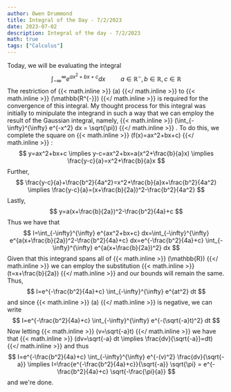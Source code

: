 ```yaml
---
author: Owen Drummond
title: Integral of the Day - 7/2/2023
date: 2023-07-02
description: Integral of the day - 7/2/2023
math: true
tags: ["Calculus"]
---
```


Today, we will be evaluating the integral 
$$
\int_{-\infty}^{\infty} e^{ax^2+bx+c} dx \hspace{1cm} a \in \mathbb{R^{-}}, b \in \mathbb{R}, c \in \mathbb{R}
$$
The restriction of 
{{< math.inline >}}
\(a\)
{{</ math.inline >}}
to 
{{< math.inline >}}
\(\mathbb{R^{-}}\)
{{</ math.inline >}}
is required for the convergence of this integral. My thought process for this integral was initially to minipulate the integrand in such a way that we can employ the result of the Gaussian integral, namely, 
{{< math.inline >}}
\(\int_{-\infty}^{\infty} e^{-x^2} dx = \sqrt{\pi}\)
{{</ math.inline >}}
. To do this, we complete the square on 
{{< math.inline >}}
\(f(x)=ax^2+bx+c\)
{{</ math.inline >}}
:
$$
y=ax^2+bx+c \implies y-c=ax^2+bx=a(x^2+\frac{b}{a}x) \implies \frac{y-c}{a}=x^2+\frac{b}{a}x
$$
Further,
$$
\frac{y-c}{a}+\frac{b^2}{4a^2}=x^2+\frac{b}{a}x+\frac{b^2}{4a^2} \implies \frac{y-c}{a}=(x+\frac{b}{2a})^2-\frac{b^2}{4a^2}
$$
Lastly,
$$
y=a(x+\frac{b}{2a})^2-\frac{b^2}{4a}+c
$$
Thus we have that
$$
I=\int_{-\infty}^{\infty} e^{ax^2+bx+c} dx=\int_{-\infty}^{\infty} e^{a(x+\frac{b}{2a})^2-\frac{b^2}{4a}+c} dx=e^{-\frac{b^2}{4a}+c} \int_{-\infty}^{\infty} e^{a(x+\frac{b}{2a})^2} dx
$$
Given that this integrand spans all of 
{{< math.inline >}}
\(\mathbb{R}\)
{{</ math.inline >}}
we can employ the substitution
{{< math.inline >}}
\(t=x+\frac{b}{2a}\)
{{</ math.inline >}}
and our bounds will remain the same. Thus,
$$
I=e^{-\frac{b^2}{4a}+c} \int_{-\infty}^{\infty} e^{at^2} dt
$$
and since 
{{< math.inline >}}
\(a\)
{{</ math.inline >}}
is negative, we can write 
$$
I=e^{-\frac{b^2}{4a}+c} \int_{-\infty}^{\infty} e^{-(\sqrt{-a}t)^2} dt
$$
Now letting 
{{< math.inline >}}
\(v=\sqrt{-a}t\)
{{</ math.inline >}}
we have that 
{{< math.inline >}}
\(dv=\sqrt{-a} dt \implies \frac{dv}{\sqrt{-a}}=dt\)
{{</ math.inline >}}
and thus
$$
I=e^{-\frac{b^2}{4a}+c} \int_{-\infty}^{\infty} e^{-(v)^2} \frac{dv}{\sqrt{-a}} \implies I=\frac{e^{-\frac{b^2}{4a}+c}}{\sqrt{-a}} \sqrt{\pi} = e^{-\frac{b^2}{4a}+c} \sqrt{-\frac{\pi}{a}}
$$
and we're done.